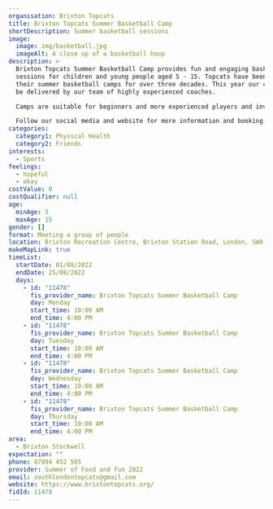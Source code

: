 ```yaml
---
organisation: Brixton Topcats
title: Brixton Topcats Summer Basketball Camp
shortDescription: Summer basketball sessions
image:
  image: img/basketball.jpg
  imageAlt: A close up of a basketball hoop
description: >
  Brixton Topcats Summer Basketball Camp provides fun and engaging basketball
  sessions for children and young people aged 5 - 15. Topcats have been running
  their summer basketball camps for over three decades. This year our camps will
  be delivered by our team of highly experienced coaches. 

  Camps are suitable for beginners and more experienced players and involve a variety of game-based activities that help children and young people have fun, be active and develop a range of skills. 

  Follow our social media and website for more information and booking details. @brixton.topcats and brixtontopcats.org
categories:
  category1: Physical Health
  category2: Friends
interests:
  - Sports
feelings:
  - hopeful
  - okay
costValue: 0
costQualifier: null
age:
  minAge: 5
  maxAge: 15
gender: []
format: Meeting a group of people
location: Brixton Recreation Centre, Brixton Station Road, London, SW9 8QQ
makeMapLink: true
timeList:
  startDate: 01/08/2022
  endDate: 25/08/2022
  days:
    - id: "11478"
      fis_provider_name: Brixton Topcats Summer Basketball Camp
      day: Monday
      start_time: 10:00 AM
      end_time: 4:00 PM
    - id: "11478"
      fis_provider_name: Brixton Topcats Summer Basketball Camp
      day: Tuesday
      start_time: 10:00 AM
      end_time: 4:00 PM
    - id: "11478"
      fis_provider_name: Brixton Topcats Summer Basketball Camp
      day: Wednesday
      start_time: 10:00 AM
      end_time: 4:00 PM
    - id: "11478"
      fis_provider_name: Brixton Topcats Summer Basketball Camp
      day: Thursday
      start_time: 10:00 AM
      end_time: 4:00 PM
area:
  - Brixton Stockwell
expectation: ""
phone: 07894 452 505
provider: Summer of Food and Fun 2022
email: southlondontopcats@gmail.com
website: https://www.brixtontopcats.org/
fidId: 11478
---
```

